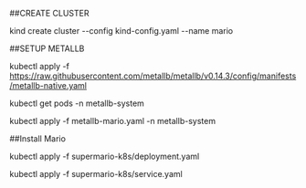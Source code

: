 
##CREATE CLUSTER

kind create cluster --config kind-config.yaml --name mario


##SETUP METALLB

kubectl apply -f https://raw.githubusercontent.com/metallb/metallb/v0.14.3/config/manifests/metallb-native.yaml

kubectl get pods -n metallb-system

kubectl apply -f metallb-mario.yaml -n metallb-system


##Install Mario

kubectl apply -f supermario-k8s/deployment.yaml

kubectl apply -f supermario-k8s/service.yaml